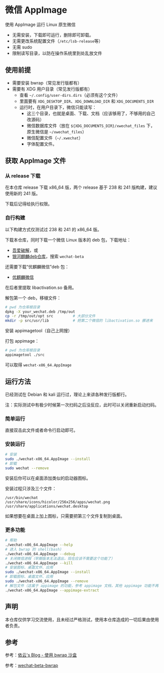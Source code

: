 # 微信 AppImage

使用 AppImage 运行 Linux 原生微信

- 无需安装，下载即可运行，删除即可卸载。
- 无需更改系统配置文件（`/etc/lsb-release`等）
- 无需 sudo
- 限制读写目录，以防在操作系统里到处乱放文件

## 使用前提

- 需要安装 bwrap（常见发行版都有）
- 需要有 XDG 用户目录（常见发行版都有）
  - 查看 `~/.config/user-dirs.dirs`（必须有这个文件）
  - 里面要有 `XDG_DESKTOP_DIR`、`XDG_DOWNLOAD_DIR` 和 `XDG_DOCUMENTS_DIR`
  - 运行时，在用户目录下，微信只能读写：
    - 这三个目录，也就是桌面、下载、文档（应该够用了，不够用的自己改源码）
    - 微信数据库文件（放在 `${XDG_DOCUMENTS_DIR}/xwechat_files` 下，原生微信是 `~/xwechat_files`）
    - 微信配置文件（`~/.xwechat`）
    - 字体配置文件。

## 获取 AppImage 文件

### 从 release 下载

在本仓库 release 下载 x86_64 版，两个 release 基于 238 和 241 版构建，建议使用新的 241 版。

下载后记得给执行权限。

### 自行构建

以下构建方式仅测试过 238 和 241 的 x86_64 版。

下载本仓库，同时下载一个微信 Linux 版本的 deb 包，下载地址：

- [吾爱破解](https://www.52pojie.cn/thread-1896902-1-1.html)，或
- [银河麒麟deb仓库](https://archive2.kylinos.cn/deb/kylin/production/PART-V10-SP1/custom/partner/V10-SP1/pool/all/)，搜索 `wechat-beta`

还需要下载“优麒麟微信”deb 包：

- [优麒麟微信](https://www.ubuntukylin.com/applications/106-cn.html)

在后者里提取 libactivation.so 备用。

解包第一个 deb，移植文件：

```bash
# pwd 为仓库根目录
dpkg -X your_wechat.deb /tmp/out
cp -r /tmp/out/opt src         # 大部分文件
mkdir -p src/usr/lib           # 把第二个微信的 libactivation.so 挪进来
```

安装 appimagetool（自己上网搜）

打包 appimage：

```bash
# pwd 为仓库根目录
appimagetool ./src
```

可以取得 `wechat-x86_64.AppImage`

## 运行方法

已经测试在 Debian 和 kali 运行过，理论上来讲各种发行版都行。

注：实际测试中有极少时候第一次扫码之后没反应，此时可以关闭重新启动扫码。

### 简单运行

直接双击此文件或者命令行启动即可。

### 安装运行

```bash
# 安装
sudo ./wechat-x86_64.AppImage --install
# 卸载
sudo wechat --remove
```

安装后你可以在桌面添加类似的启动器图标。

安装过程只涉及三个文件：

```text
/usr/bin/wechat
/usr/share/icons/hicolor/256x256/apps/wechat.png
/usr/share/applications/wechat.desktop
```

如果想要在桌面上加上图标，只需要把第三个文件复制到桌面。

### 更多功能

```bash
# 帮助
./wechat-x86_64.AppImage --help
# 进入 bwrap 的 shell(bash)
./wechat-x86_64.AppImage --debug
# 关闭微信进程（早期版本无法退出，现在应该不需要这个功能了）
./wechat-x86_64.AppImage --kill
# 安装图标、桌面文件、应用
sudo ./wechat-x86_64.AppImage --install
# 卸载图标、桌面文件、应用
sudo ./wechat-x86_64.AppImage --remove
# 解包文件（这属于 appimage 的功能，参考 appimage 文档，其他 appimage 功能不再列出）
./wechat-x86_64.AppImage --appimage-extract
```

## 声明

本仓库仅供学习交流使用，且未经过严格测试，使用本仓库造成的一切后果由使用者负责。

## 参考

参考：[依云's Blog - 使用 bwrap 沙盒](https://blog.lilydjwg.me/2021/8/12/using-bwrap.215869.html)

参考：[wechat-beta-bwrap](https://github.com/lfift/wechat-beta-bwrap)

